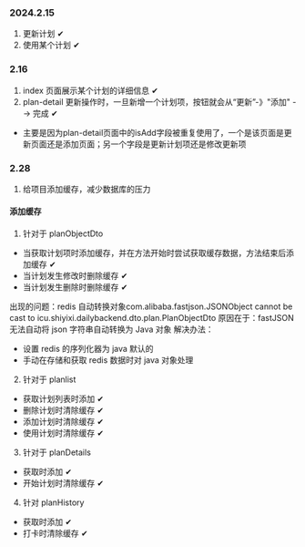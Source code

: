 ### 2024.2.15
1. 更新计划 ✔
2. 使用某个计划 ✔
### 2.16
1. index 页面展示某个计划的详细信息 ✔
2. plan-detail 更新操作时，一旦新增一个计划项，按钮就会从“更新”-》"添加" --> 完成 ✔
- 主要是因为plan-detail页面中的isAdd字段被重复使用了，一个是该页面是更新页面还是添加页面；另一个字段是更新计划项还是修改更新项
### 2.28
1. 给项目添加缓存，减少数据库的压力


#### 添加缓存
1. 针对于 planObjectDto
- 当获取计划项时添加缓存，并在方法开始时尝试获取缓存数据，方法结束后添加缓存 ✔
- 当计划发生修改时删除缓存 ✔
- 当计划发生删除时删除缓存 ✔

出现的问题：redis 自动转换对象com.alibaba.fastjson.JSONObject cannot be cast to icu.shiyixi.dailybackend.dto.plan.PlanObjectDto
原因在于：fastJSON 无法自动将 json 字符串自动转换为 Java 对象
解决办法：
- 设置 redis 的序列化器为 java 默认的
- 手动在存储和获取 redis 数据时对 java 对象处理

2. 针对于 planlist
- 获取计划列表时添加 ✔
- 删除计划时清除缓存 ✔
- 添加计划时清除缓存 ✔
- 使用计划时清除缓存 ✔

3. 针对于 planDetails
- 获取时添加 ✔
- 开始计划时清除缓存 ✔

4. 针对 planHistory 
- 获取时添加 ✔
- 打卡时清除缓存 ✔